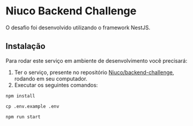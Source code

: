 # Niuco Backend Challenge

O desafio foi desenvolvido utilizando o framework NestJS.

## Instalação

Para rodar este serviço em ambiente de desenvolvimento você precisará:

1. Ter o serviço, presente no repositório [Niuco/backend-challenge](https://github.com/niuco/backend-challenge), rodando em seu computador.
2. Executar os seguintes comandos:

````
npm install
````

````
cp .env.example .env
````

````
npm run start
````